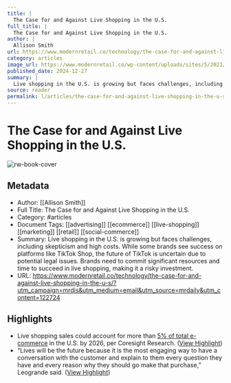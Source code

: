 ```yaml
---
title: |
  The Case for and Against Live Shopping in the U.S.
full_title: |
  The Case for and Against Live Shopping in the U.S.
author: |
  Allison Smith
url: https://www.modernretail.co/technology/the-case-for-and-against-live-shopping-in-the-u-s/?utm_campaign=mrdis&utm_medium=email&utm_source=mrdaily&utm_content=122724
category: articles
image_url: https://www.modernretail.co/wp-content/uploads/sites/5/2021/12/watch-live.gif
published_date: 2024-12-27
summary: |
  Live shopping in the U.S. is growing but faces challenges, including skepticism and high costs. While some brands see success on platforms like TikTok Shop, the future of TikTok is uncertain due to potential legal issues. Brands need to commit significant resources and time to succeed in live shopping, making it a risky investment.
source: reader
permalink: l/articles/the-case-for-and-against-live-shopping-in-the-u-s
---
```

# The Case for and Against Live Shopping in the U.S.

![rw-book-cover](https://www.modernretail.co/wp-content/uploads/sites/5/2021/12/watch-live.gif)

## Metadata
- Author: [[Allison Smith]]
- Full Title: The Case for and Against Live Shopping in the U.S.
- Category: #articles
- Document Tags: [[advertising]] [[ecommerce]] [[live-shopping]] [[marketing]] [[retail]] [[social-commerce]] 
- Summary: Live shopping in the U.S. is growing but faces challenges, including skepticism and high costs. While some brands see success on platforms like TikTok Shop, the future of TikTok is uncertain due to potential legal issues. Brands need to commit significant resources and time to succeed in live shopping, making it a risky investment.
- URL: https://www.modernretail.co/technology/the-case-for-and-against-live-shopping-in-the-u-s/?utm_campaign=mrdis&utm_medium=email&utm_source=mrdaily&utm_content=122724

## Highlights
- Live shopping sales could account for more than [5% of total e-commerce](https://www.emarketer.com/content/what-brands-need-know-about-livestream-ecommerce) in the U.S. by 2026, per Coresight Research. ([View Highlight](https://read.readwise.io/read/01jgbn81r10q0tn2mm05vbvexa))
- “Lives will be the future because it is the most engaging way to have a conversation with the customer and explain to them every question they have and every reason why they should go make that purchase,” Leogrande said. ([View Highlight](https://read.readwise.io/read/01jgbnd0dar3xkztms1q2ych82))


